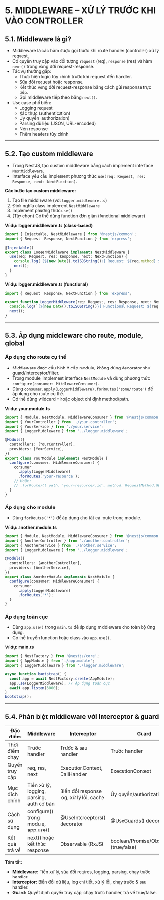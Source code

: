 # 5. MIDDLEWARE – XỬ LÝ TRƯỚC KHI VÀO CONTROLLER

## 5.1. Middleware là gì?

- Middleware là các hàm được gọi trước khi route handler (controller) xử lý request.
- Có quyền truy cập vào đối tượng `request` (req), `response` (res) và hàm `next()` trong vòng đời request-response.
- Tác vụ thường gặp:
  - Thực hiện logic tùy chỉnh trước khi request đến handler.
  - Sửa đổi request hoặc response.
  - Kết thúc vòng đời request-response bằng cách gửi response trực tiếp.
  - Gọi middleware tiếp theo bằng `next()`.
- Use case phổ biến:
  - Logging request
  - Xác thực (authentication)
  - Ủy quyền (authorization)
  - Parsing dữ liệu (JSON, URL-encoded)
  - Nén response
  - Thêm headers tùy chỉnh

---

## 5.2. Tạo custom middleware

- Trong NestJS, tạo custom middleware bằng cách implement interface `NestMiddleware`.
- Interface yêu cầu implement phương thức `use(req: Request, res: Response, next: NextFunction)`.

**Các bước tạo custom middleware:**
1. Tạo file middleware (vd: `logger.middleware.ts`)
2. Định nghĩa class implement `NestMiddleware`
3. Implement phương thức `use()`
4. (Tùy chọn) Có thể dùng function đơn giản (functional middleware)

**Ví dụ: logger.middleware.ts (class-based)**
```typescript
import { Injectable, NestMiddleware } from '@nestjs/common';
import { Request, Response, NextFunction } from 'express';

@Injectable()
export class LoggerMiddleware implements NestMiddleware {
  use(req: Request, res: Response, next: NextFunction) {
    console.log(`[${new Date().toISOString()}] Request: ${req.method} ${req.url}`);
    next();
  }
}
```

**Ví dụ: logger.middleware.ts (functional)**
```typescript
import { Request, Response, NextFunction } from 'express';

export function LoggerMiddleware(req: Request, res: Response, next: NextFunction) {
  console.log(`[${new Date().toISOString()}] Functional Request: ${req.method} ${req.url}`);
  next();
}
```

---

## 5.3. Áp dụng middleware cho route, module, global

### Áp dụng cho route cụ thể

- Middleware được cấu hình ở cấp module, không dùng decorator như guard/interceptor/filter.
- Trong module, implement interface `NestModule` và dùng phương thức `configure(consumer: MiddlewareConsumer)`.
- Dùng `consumer.apply(LoggerMiddleware).forRoutes('some/route')` để áp dụng cho route cụ thể.
- Có thể dùng wildcard `*` hoặc object chỉ định method/path.

**Ví dụ: your.module.ts**
```typescript
import { Module, NestModule, MiddlewareConsumer } from '@nestjs/common';
import { YourController } from './your.controller';
import { YourService } from './your.service';
import { LoggerMiddleware } from '../logger.middleware';

@Module({
  controllers: [YourController],
  providers: [YourService],
})
export class YourModule implements NestModule {
  configure(consumer: MiddlewareConsumer) {
    consumer
      .apply(LoggerMiddleware)
      .forRoutes('your-resource');
    // Hoặc:
    // .forRoutes({ path: 'your-resource/:id', method: RequestMethod.GET });
  }
}
```

### Áp dụng cho module

- Dùng `forRoutes('*')` để áp dụng cho tất cả route trong module.

**Ví dụ: another.module.ts**
```typescript
import { Module, NestModule, MiddlewareConsumer } from '@nestjs/common';
import { AnotherController } from './another.controller';
import { AnotherService } from './another.service';
import { LoggerMiddleware } from '../logger.middleware';

@Module({
  controllers: [AnotherController],
  providers: [AnotherService],
})
export class AnotherModule implements NestModule {
  configure(consumer: MiddlewareConsumer) {
    consumer
      .apply(LoggerMiddleware)
      .forRoutes('*');
  }
}
```

### Áp dụng toàn cục

- Dùng `app.use()` trong `main.ts` để áp dụng middleware cho toàn bộ ứng dụng.
- Có thể truyền function hoặc class vào `app.use()`.

**Ví dụ: main.ts**
```typescript
import { NestFactory } from '@nestjs/core';
import { AppModule } from './app.module';
import { LoggerMiddleware } from './logger.middleware';

async function bootstrap() {
  const app = await NestFactory.create(AppModule);
  app.use(LoggerMiddleware); // Áp dụng toàn cục
  await app.listen(3000);
}
bootstrap();
```

---

## 5.4. Phân biệt middleware với interceptor & guard

| Đặc điểm       | Middleware                                | Interceptor                              | Guard                                   |
| -------------- | ----------------------------------------- | ---------------------------------------- | --------------------------------------- |
| Thời điểm chạy | Trước handler                             | Trước & sau handler                      | Trước handler                           |
| Quyền truy cập | req, res, next                            | ExecutionContext, CallHandler            | ExecutionContext                        |
| Mục đích chính | Tiền xử lý, logging, parsing, auth cơ bản | Biến đổi response, log, xử lý lỗi, cache | Ủy quyền/authorization                  |
| Cách sử dụng   | configure() trong module, app.use()       | @UseInterceptors() decorator             | @UseGuards() decorator                  |
| Kết quả trả về | next() hoặc kết thúc response             | Observable (RxJS)                        | boolean/Promise/Observable (true/false) |

**Tóm tắt:**
- **Middleware:** Tiền xử lý, sửa đổi req/res, logging, parsing, chạy trước handler.
- **Interceptor:** Biến đổi dữ liệu, log chi tiết, xử lý lỗi, chạy trước & sau handler.
- **Guard:** Quyết định quyền truy cập, chạy trước handler, trả về true/false.
